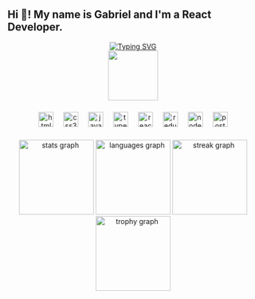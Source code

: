 <h2 align="left">Hi 👋! My name is Gabriel and I'm a React Developer.</h2>
<div align="center">  
  <a href="https://git.io/typing-svg">
    <img align="center" src="https://readme-typing-svg.demolab.com?font=Fira+Code&pause=1000&width=435&lines=Software+Developer+in+progress;Web+Development+Enthusiast+" alt="Typing SVG" />
  </a>
</div>


<div align="center">
  <img height="100" src="https://i.giphy.com/media/v1.Y2lkPTc5MGI3NjExMGtmMm83OGpycmNkbGoxYXFzMTRqY2FlNDFjdjBzY3RiYmZub3VwcSZlcD12MV9pbnRlcm5hbF9naWZfYnlfaWQmY3Q9Zw/D8FlWNIf8otcDpucx8/giphy.gif"  />
</div>

###

<div align="center">
  <img src="https://cdn.jsdelivr.net/gh/devicons/devicon/icons/html5/html5-original.svg" height="30" alt="html5 logo"  />
  <img width="12" />
  <img src="https://cdn.jsdelivr.net/gh/devicons/devicon/icons/css3/css3-original.svg" height="30" alt="css3 logo"  />
  <img width="12" />
  <img src="https://cdn.jsdelivr.net/gh/devicons/devicon/icons/javascript/javascript-original.svg" height="30" alt="javascript logo"  />
  <img width="12" />
  <img src="https://cdn.jsdelivr.net/gh/devicons/devicon/icons/typescript/typescript-original.svg" height="30" alt="typescript logo"  />
  <img width="12" />
  <img src="https://cdn.jsdelivr.net/gh/devicons/devicon/icons/react/react-original.svg" height="30" alt="react logo"  />
  <img width="12" />
  <img src="https://cdn.jsdelivr.net/gh/devicons/devicon/icons/redux/redux-original.svg" height="30" alt="redux logo"  />
  <img width="12" />
  <img src="https://cdn.jsdelivr.net/gh/devicons/devicon/icons/nodejs/nodejs-original.svg" height="30" alt="nodejs logo"  />
  <img width="12" />
  <img src="https://cdn.jsdelivr.net/gh/devicons/devicon/icons/postgresql/postgresql-original.svg" height="30" alt="postgresql logo"  />
</div>

###

<div align="center">
  <img src="https://github-readme-stats.vercel.app/api?username=ImNotGabo&hide_title=false&hide_rank=false&show_icons=true&include_all_commits=true&count_private=true&disable_animations=false&theme=monokai&locale=en&hide_border=false&order=1&custom_title=Stats" height="150" alt="stats graph"  />
  <img src="https://github-readme-stats.vercel.app/api/top-langs?username=ImNotGabo&locale=en&hide_title=false&layout=compact&card_width=320&langs_count=5&theme=monokai&hide_border=false&order=2" height="150" alt="languages graph"  />
  <img src="https://streak-stats.demolab.com?user=ImNotGabo&locale=en&mode=daily&theme=monokai&hide_border=false&border_radius=5&order=3" height="150" alt="streak graph"  />
  <img src="https://github-profile-trophy.vercel.app?username=ImNotGabo&theme=dracula&column=-1&row=1&margin-w=8&margin-h=8&no-bg=false&no-frame=false&order=4" height="150" alt="trophy graph"  />
</div>

###
